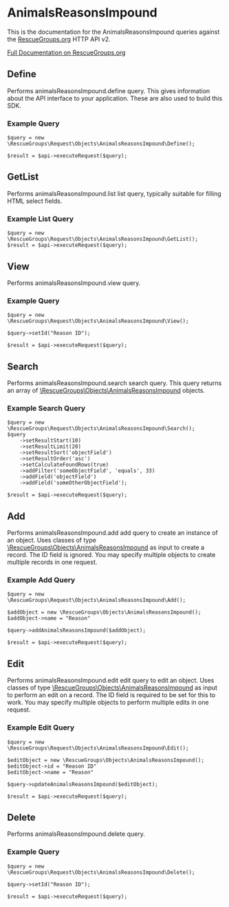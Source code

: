# AnimalsReasonsImpound

This is the documentation for the AnimalsReasonsImpound queries against the [RescueGroups.org](https://www.rescuegroups.org/) HTTP API v2.

[Full Documentation on RescueGroups.org](https://userguide.rescuegroups.org/display/APIDG/Object+definitions#Objectdefinitions-animalsReasonsImpound)

## Define
Performs animalsReasonsImpound.define query. This gives information about the API interface to your application. These are also used to build this SDK.

### Example Query

    $query = new \RescueGroups\Request\Objects\AnimalsReasonsImpound\Define();

    $result = $api->executeRequest($query);
## GetList
Performs animalsReasonsImpound.list list query, typically suitable for filling HTML select fields.

### Example List Query

    $query = new \RescueGroups\Request\Objects\AnimalsReasonsImpound\GetList();
    $result = $api->executeRequest($query);
## View
Performs animalsReasonsImpound.view query.

### Example Query

    $query = new \RescueGroups\Request\Objects\AnimalsReasonsImpound\View();

    $query->setId("Reason ID");

    $result = $api->executeRequest($query);

## Search
Performs animalsReasonsImpound.search search query. This query returns an array of [\RescueGroups\Objects\AnimalsReasonsImpound](../../../src/Objects/AnimalsReasonsImpound.php) objects.

### Example Search Query

    $query = new \RescueGroups\Request\Objects\AnimalsReasonsImpound\Search();
    $query
        ->setResultStart(10)
        ->setResultLimit(20)
        ->setResultSort('objectField')
        ->setResultOrder('asc')
        ->setCalculateFoundRows(true)
        ->addFilter('someObjectField', 'equals', 33)
        ->addField('objectField')
        ->addField('someOtherObjectField');

    $result = $api->executeRequest($query);
## Add
Performs animalsReasonsImpound.add add query to create an instance of an object. Uses classes of type [\RescueGroups\Objects\AnimalsReasonsImpound](../../../src/Objects/AnimalsReasonsImpound.php) as input to create a record. The ID field is ignored. You may specify multiple objects to create multiple records in one request.

### Example Add Query

    $query = new \RescueGroups\Request\Objects\AnimalsReasonsImpound\Add();

    $addObject = new \RescueGroups\Objects\AnimalsReasonsImpound();
    $addObject->name = "Reason"

    $query->addAnimalsReasonsImpound($addObject);

    $result = $api->executeRequest($query);
## Edit
Performs animalsReasonsImpound.edit edit query to edit an object. Uses classes of type [\RescueGroups\Objects\AnimalsReasonsImpound](../../../src/Objects/AnimalsReasonsImpound.php) as input to perform an edit on a record. The ID field is required to be set for this to work. You may specify multiple objects to perform multiple edits in one request.

### Example Edit Query

    $query = new \RescueGroups\Request\Objects\AnimalsReasonsImpound\Edit();

    $editObject = new \RescueGroups\Objects\AnimalsReasonsImpound();
    $editObject->id = "Reason ID"
    $editObject->name = "Reason"

    $query->updateAnimalsReasonsImpound($editObject);

    $result = $api->executeRequest($query);
## Delete
Performs animalsReasonsImpound.delete query.

### Example Query

    $query = new \RescueGroups\Request\Objects\AnimalsReasonsImpound\Delete();

    $query->setId("Reason ID");

    $result = $api->executeRequest($query);

